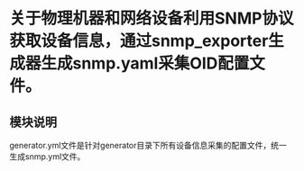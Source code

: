 # 关于物理机器和网络设备利用SNMP协议获取设备信息，通过snmp_exporter生成器生成snmp.yaml采集OID配置文件。

## 模块说明

generator.yml文件是针对generator目录下所有设备信息采集的配置文件，统一生成snmp.yml文件。